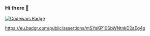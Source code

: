 ### Hi there 👋

[![Codewars Badge](https://www.codewars.com/users/Bassil/badges/large)](https://www.codewars.com/users/Bassil)

https://eu.badgr.com/public/assertions/mSYsKP10SbWNtnkD2aEg4g


<!--
**Bassil88/Bassil88** is a ✨ _special_ ✨ repository because its `README.md` (this file) appears on your GitHub profile.

Here are some ideas to get you started:

- 🔭 I’m currently working on ...
- 🌱 I’m currently learning ...
- 👯 I’m looking to collaborate on ...
- 🤔 I’m looking for help with ...
- 💬 Ask me about ...
- 📫 How to reach me: ...
- 😄 Pronouns: ...
- ⚡ Fun fact: ...
-->
